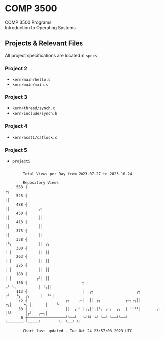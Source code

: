 # COMP 3500
COMP 3500 Programs  
Introduction to Operating Systems  
## Projects & Relevant Files
All project specifications are located in `specs`
### Project 2
- `kern/main/hello.c`
- `kern/main/main.c`
### Project 3
- `kern/thread/synch.c`
- `kern/include/synch.h`
### Project 4
- `kern/asst1/catlock.c`
### Project 5
- `project5`

```

        Total Views per Day from 2023-07-27 to 2023-10-24

        Repository Views
     563 ┼                                                                     ╭╮
     525 ┤                                                                     ││
     488 ┤                                                                     ││             ╭╮
     450 ┤                                                                     ││             ││
     413 ┤                                                                     ││             ││
     375 ┤                                                                     ││             ││
     338 ┤                                                                     │╰╮            ││ ╭╮
     300 ┤                                                                     │ │            ││ ││
     263 ┤                                                                     │ │            ││ ││
     225 ┤                                                                     │ │            ││ ││
     188 ┤                                                                     │ │           ╭╯│ ││
     150 ┤                        ╭╮                                          ╭╯ ╰╮          │ ╰╮││
     113 ┤                        ││  ╭╮                   ╭╮                ╭╯   ╰╮  ╭╮     │  ╰╯│
      75 ┤                 ╭╮    ╭╯│  ││ ╭╮           ╭─╮╭╮││              ╭╮│     ╰╮ ││     │    ╰
      38 ┤                 ││  ╭─╯ │╭╮│╰╮│╰╮ ╭─╮  ╭╮  │ ╰╯╰╯│       ╭╮     │╰╯      │╭╯│  ╭─╮│
       0 ┼─────────────────╯╰──╯   ╰╯╰╯ ╰╯ ╰─╯ ╰──╯╰──╯     ╰───────╯╰─────╯        ╰╯ ╰──╯ ╰╯

        Chart last updated - Tue Oct 24 23:57:03 2023 UTC
        
```
